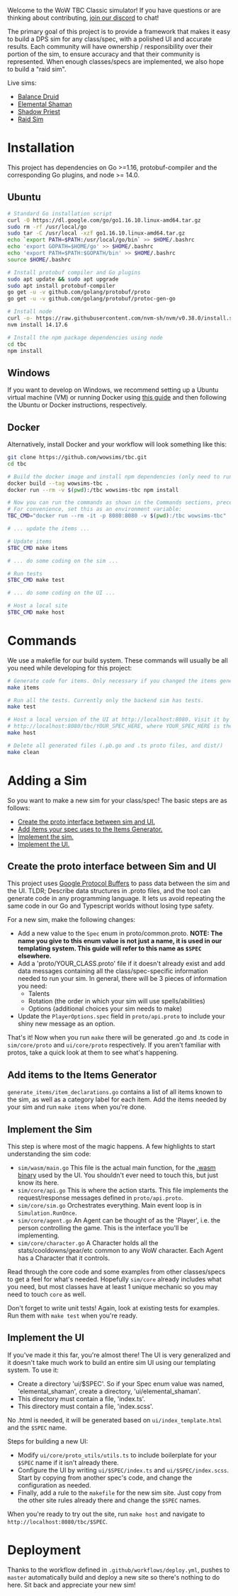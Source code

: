 Welcome to the WoW TBC Classic simulator! If you have questions or are thinking about contributing, [join our discord](https://discord.gg/jJMPr9JWwx "https://discord.gg/jJMPr9JWwx") to chat!

The primary goal of this project is to provide a framework that makes it easy to build a DPS sim for any class/spec, with a polished UI and accurate results. Each community will have ownership / responsibility over their portion of the sim, to ensure accuracy and that their community is represented. When enough classes/specs are implemented, we also hope to build a "raid sim".

Live sims:
 - [Balance Druid](https://wowsims.github.io/tbc/balance_druid/ "https://wowsims.github.io/tbc/balance_druid/")
 - [Elemental Shaman](https://wowsims.github.io/tbc/elemental_shaman/ "https://wowsims.github.io/tbc/elemental_shaman/")
 - [Shadow Priest](https://wowsims.github.io/tbc/shadow_priest/ "https://wowsims.github.io/tbc/shadow_priest/")
 - [Raid Sim](https://wowsims.github.io/tbc/raid/ "https://wowsims.github.io/tbc/raid/")

# Installation
This project has dependencies on Go >=1.16, protobuf-compiler and the corresponding Go plugins, and node >= 14.0.

## Ubuntu
```sh
# Standard Go installation script
curl -O https://dl.google.com/go/go1.16.10.linux-amd64.tar.gz
sudo rm -rf /usr/local/go 
sudo tar -C /usr/local -xzf go1.16.10.linux-amd64.tar.gz
echo `export PATH=$PATH:/usr/local/go/bin` >> $HOME/.bashrc
echo 'export GOPATH=$HOME/go' >> $HOME/.bashrc
echo 'export PATH=$PATH:$GOPATH/bin' >> $HOME/.bashrc
source $HOME/.bashrc

# Install protobuf compiler and Go plugins
sudo apt update && sudo apt upgrade
sudo apt install protobuf-compiler
go get -u -v github.com/golang/protobuf/proto
go get -u -v github.com/golang/protobuf/protoc-gen-go

# Install node
curl -o- https://raw.githubusercontent.com/nvm-sh/nvm/v0.38.0/install.sh | bash
nvm install 14.17.6

# Install the npm package dependencies using node
cd tbc
npm install
```

## Windows
If you want to develop on Windows, we recommend setting up a Ubuntu virtual machine (VM) or running Docker using [this guide](https://docs.docker.com/desktop/windows/wsl/ "https://docs.docker.com/desktop/windows/wsl/") and then following the Ubuntu or Docker instructions, respectively.

## Docker
Alternatively, install Docker and your workflow will look something like this:
```sh
git clone https://github.com/wowsims/tbc.git
cd tbc

# Build the docker image and install npm dependencies (only need to run these once).
docker build --tag wowsims-tbc .
docker run --rm -v $(pwd):/tbc wowsims-tbc npm install

# Now you can run the commands as shown in the Commands sections, preceding everything with, "docker run --rm -it -p 8080:8080 -v $(pwd):/tbc wowsims-tbc".
# For convenience, set this as an environment variable:
TBC_CMD="docker run --rm -it -p 8080:8080 -v $(pwd):/tbc wowsims-tbc"

# ... update the items ...

# Update items
$TBC_CMD make items

# ... do some coding on the sim ...

# Run tests
$TBC_CMD make test

# ... do some coding on the UI ...

# Host a local site
$TBC_CMD make host
```

# Commands
We use a makefile for our build system. These commands will usually be all you need while developing for this project:
```sh
# Generate code for items. Only necessary if you changed the items generator.
make items

# Run all the tests. Currently only the backend sim has tests.
make test

# Host a local version of the UI at http://localhost:8080. Visit it by pointing a browser to
# http://localhost:8080/tbc/YOUR_SPEC_HERE, where YOUR_SPEC_HERE is the directory under ui/ with your custom code.
make host

# Delete all generated files (.pb.go and .ts proto files, and dist/)
make clean
```

# Adding a Sim
So you want to make a new sim for your class/spec! The basic steps are as follows:
 - [Create the proto interface between sim and UI.](#create-the-proto-interface-between-sim-and-ui)
 - [Add items your spec uses to the Items Generator.](#add-items-to-the-items-generator)
 - [Implement the sim.](#implement-the-sim)
 - [Implement the UI.](#implement-the-ui)


## Create the proto interface between Sim and UI
This project uses [Google Protocol Buffers](https://developers.google.com/protocol-buffers/docs/gotutorial "https://developers.google.com/protocol-buffers/docs/gotutorial") to pass data between the sim and the UI. TLDR; Describe data structures in .proto files, and the tool can generate code in any programming language. It lets us avoid repeating the same code in our Go and Typescript worlds without losing type safety.

For a new sim, make the following changes:
  - Add a new value to the `Spec` enum in proto/common.proto. __NOTE: The name you give to this enum value is not just a name, it is used in our templating system. This guide will refer to this name as `$SPEC` elsewhere.__
  - Add a 'proto/YOUR_CLASS.proto' file if it doesn't already exist and add data messages containing all the class/spec-specific information needed to run your sim. In general, there will be 3 pieces of information you need:
    - Talents
    - Rotation (the order in which your sim will use spells/abilities)
    - Options (additional choices your sim needs to make)
  - Update the `PlayerOptions.spec` field in `proto/api.proto` to include your shiny new message as an option.

That's it! Now when you run `make` there will be generated .go and .ts code in `sim/core/proto` and `ui/core/proto` respectively. If you aren't familiar with protos, take a quick look at them to see what's happening.

## Add items to the Items Generator
`generate_items/item_declarations.go` contains a list of all items known to the sim, as well as a category label for each item. Add the items needed by your sim and run `make items` when you're done.

## Implement the Sim
This step is where most of the magic happens. A few highlights to start understanding the sim code:
  - `sim/wasm/main.go` This file is the actual main function, for the [.wasm binary](https://webassembly.org/ "https://webassembly.org/") used by the UI. You shouldn't ever need to touch this, but just know its here.
  - `sim/core/api.go` This is where the action starts. This file implements the request/response messages defined in `proto/api.proto`.
  - `sim/core/sim.go` Orchestrates everything. Main event loop is in `Simulation.RunOnce`.
  - `sim/core/agent.go` An Agent can be thought of as the 'Player', i.e. the person controlling the game. This is the interface you'll be implementing.
  - `sim/core/character.go` A Character holds all the stats/cooldowns/gear/etc common to any WoW character. Each Agent has a Character that it controls.

Read through the core code and some examples from other classes/specs to get a feel for what's needed. Hopefully `sim/core` already includes what you need, but most classes have at least 1 unique mechanic so you may need to touch `core` as well.

Don't forget to write unit tests! Again, look at existing tests for examples. Run them with `make test` when you're ready.

## Implement the UI
If you've made it this far, you're almost there! The UI is very generalized and it doesn't take much work to build an entire sim UI using our templating system. To use it:
  - Create a directory 'ui/$SPEC'. So if your Spec enum value was named, 'elemental_shaman', create a directory, 'ui/elemental_shaman'.
  - This directory must contain a file, 'index.ts'.
  - This directory must contain a file, 'index.scss'.

No .html is needed, it will be generated based on `ui/index_template.html` and the `$SPEC` name.

Steps for building a new UI:
  - Modify `ui/core/proto_utils/utils.ts` to include boilerplate for your `$SPEC` name if it isn't already there.
  - Configure the UI by writing `ui/$SPEC/index.ts` and `ui/$SPEC/index.scss`. Start by copying from another spec's code, and change the configuration as needed.
  - Finally, add a rule to the `makefile` for the new sim site. Just copy from the other site rules already there and change the `$SPEC` names.

When you're ready to try out the site, run `make host` and navigate to `http://localhost:8080/tbc/$SPEC`.

# Deployment
Thanks to the workflow defined in `.github/workflows/deploy.yml`, pushes to `master` automatically build and deploy a new site so there's nothing to do here. Sit back and appreciate your new sim!
